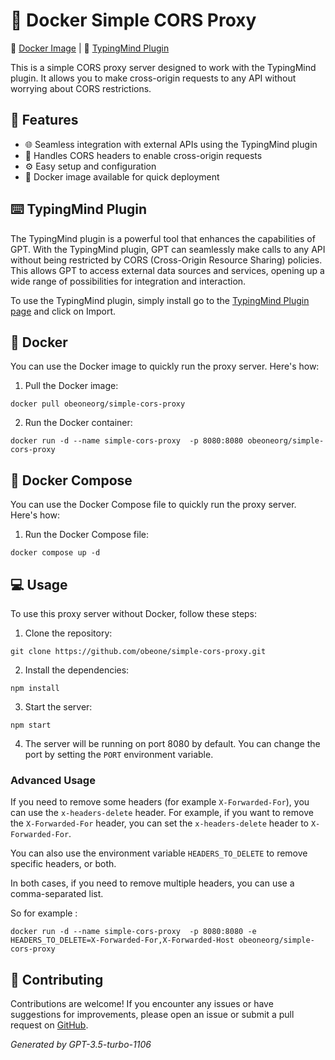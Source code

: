 # 🐳 Docker Simple CORS Proxy

🐳 [Docker Image](https://hub.docker.com/r/obeoneorg/simple-cors-proxy) | 🔗 [TypingMind Plugin](https://cloud.typingmind.com/plugins/p-01HKBS6JY387AW48VJQ3JR50A2)

This is a simple CORS proxy server designed to work with the TypingMind plugin. It allows you to make cross-origin requests to any API without worrying about CORS restrictions.

## 🚀 Features

- 🌐 Seamless integration with external APIs using the TypingMind plugin
- 🔄 Handles CORS headers to enable cross-origin requests
- ⚙️ Easy setup and configuration
- 🐳 Docker image available for quick deployment

## ⌨️ TypingMind Plugin

The TypingMind plugin is a powerful tool that enhances the capabilities of GPT. With the TypingMind plugin, GPT can seamlessly make calls to any API without being restricted by CORS (Cross-Origin Resource Sharing) policies. This allows GPT to access external data sources and services, opening up a wide range of possibilities for integration and interaction.

To use the TypingMind plugin, simply install go to the [TypingMind Plugin page](https://cloud.typingmind.com/plugins/p-01HKBS6JY387AW48VJQ3JR50A2) and click on Import.

## 🐳 Docker

You can use the Docker image to quickly run the proxy server. Here's how:

1. Pull the Docker image:

```shell
docker pull obeoneorg/simple-cors-proxy
```

2. Run the Docker container:

```shell
docker run -d --name simple-cors-proxy  -p 8080:8080 obeoneorg/simple-cors-proxy
```

## 🐳 Docker Compose

You can use the Docker Compose file to quickly run the proxy server. Here's how:

1. Run the Docker Compose file:

```shell
docker compose up -d
```


## 💻 Usage

To use this proxy server without Docker, follow these steps:

1. Clone the repository:

```shell
git clone https://github.com/obeone/simple-cors-proxy.git
```

2. Install the dependencies:

```shell
npm install
```

3. Start the server:

```shell
npm start
```

4. The server will be running on port 8080 by default. You can change the port by setting the `PORT` environment variable.

### Advanced Usage

If you need to remove some headers (for example `X-Forwarded-For`), you can use the `x-headers-delete` header. For example, if you want to remove the `X-Forwarded-For` header, you can set the `x-headers-delete` header to `X-Forwarded-For`.

You can also use the environment variable `HEADERS_TO_DELETE` to remove specific headers, or both.

In both cases, if you need to remove multiple headers, you can use a comma-separated list.

So for example :

```shell
docker run -d --name simple-cors-proxy  -p 8080:8080 -e HEADERS_TO_DELETE=X-Forwarded-For,X-Forwarded-Host obeoneorg/simple-cors-proxy
```

## 🤝 Contributing

Contributions are welcome! If you encounter any issues or have suggestions for improvements, please open an issue or submit a pull request on [GitHub](https://github.com/obeone/simple-cors-proxy).

_Generated by GPT-3.5-turbo-1106_
